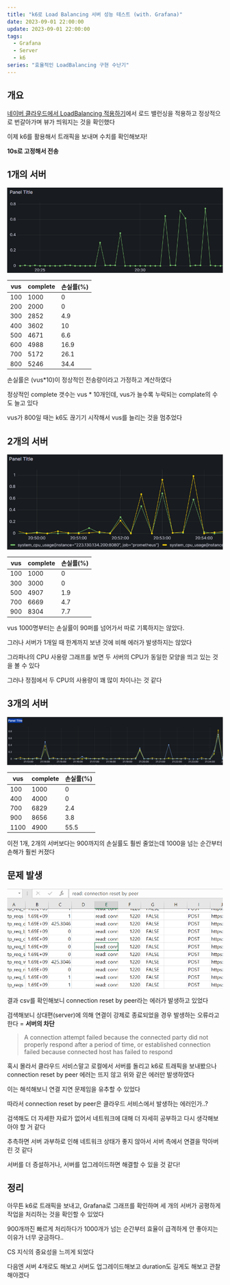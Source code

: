 ```yaml
---
title: "k6로 Load Balancing 서버 성능 테스트 (with. Grafana)"
date: 2023-09-01 22:00:00
update: 2023-09-01 22:00:00
tags:
  - Grafana
  - Server
  - k6
series: "효율적인 LoadBalancing 구현 수난기"
---
```


## 개요

[네이버 클라우드에서 LoadBalancing 적용하기](https://yelog.site/LB/)에서 로드 밸런싱을 적용하고 정상적으로 번갈아가며 뷰가 띄워지는 것을 확인했다

이제 k6를 활용해서 트래픽을 보내며 수치를 확인해보자!

**10s로 고정해서 전송**

## 1개의 서버

![](image-4.png)

|vus|complete|손실률(%)|
|------|---|---|
|100|1000|0|
|200|2000|0|
|300|2852|4.9|
|400|3602|10|
|500|4671|6.6|
|600|4988|16.9|
|700|5172|26.1|
|800|5246|34.4|

손실률은 (vus*10)이 정상적인 전송량이라고 가정하고 계산하였다

정상적인 complete 갯수는 vus * 10개인데, vus가 늘수록 누락되는 complate의 수도 늘고 있다

vus가 800일 때는 k6도 끊기기 시작해서 vus를 늘리는 것을 멈추었다

## 2개의 서버

![](image-5.png)

|vus|complete|손실률(%)|
|------|---|---|
|100|1000|0|
|300|3000|0|
|500|4907|1.9|
|700|6669|4.7|
|900|8304|7.7|

vus 1000명부터는 손실률이 90퍼를 넘어가서 따로 기록하지는 않았다.

그러나 서버가 1개일 때 한계까지 보낸 것에 비해 에러가 발생하지는 않았다

그라파나의 CPU 사용량 그래프를 보면 두 서버의 CPU가 동일한 모양을 띄고 있는 것을 볼 수 있다

그러나 정점에서 두 CPU의 사용량이 꽤 많이 차이나는 것 같다

## 3개의 서버

![](image-6.png)

|vus|complete|손실률(%)|
|------|---|---|
|100|1000|0|
|400|4000|0|
|700|6829|2.4|
|900|8656|3.8|
|1100|4900|55.5|

이전 1개, 2개의 서버보다는 900까지의 손실률도 훨씬 줄었는데 1000을 넘는 순간부터 손해가 훨씬 커졌다

## 문제 발생

![](image-8.png)

결과 csv를 확인해보니 connection reset by peer라는 에러가 발생하고 있었다

검색해보니 상대편(server)에 의해 연결이 강제로 종료되었을 경우 발생하는 오류라고 한다 = **서버의 차단**

>A connection attempt failed because the connected party did not properly respond after a period of time, or established connection failed because connected host has failed to respond

혹시 몰라서 클라우드 서비스말고 로컬에서 서버를 돌리고 k6로 트래픽을 보내봤으나 connection reset by peer 에러는 뜨지 않고 위와 같은 에러만 발생하였다

이는 해석해보니 연결 지연 문제임을 유추할 수 있었다

따라서 connection reset by peer은 클라우드 서비스에서 발생하는 에러인가..?

검색해도 더 자세한 자료가 없어서 네트워크에 대해 더 자세히 공부하고 다시 생각해보아야 할 거 같다

추측하면 서버 과부하로 인해 네트워크 상태가 좋지 않아서 서버 측에서 연결을 막아버린 것 같다

서버를 더 증설하거나, 서버를 업그레이드하면 해결할 수 있을 것 같다!

## 정리

아무튼 k6로 트래픽을 보내고, Grafana로 그래프를 확인하며 세 개의 서버가 공평하게 작업을 처리하는 것을 확인할 수 있었다

900개까진 빠르게 처리하다가 1000개가 넘는 순간부터 효율이 급격하게 안 좋아지는 이유가 너무 궁금하다..

CS 지식의 중요성을 느끼게 되었다 

다음엔 서버 4개로도 해보고 서버도 업그레이드해보고 duration도 길게도 해보고 관찰해야겠다

